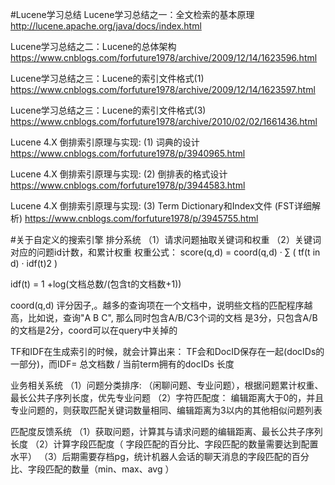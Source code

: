 #Lucene学习总结
Lucene学习总结之一：全文检索的基本原理
http://lucene.apache.org/java/docs/index.html

Lucene学习总结之二：Lucene的总体架构
https://www.cnblogs.com/forfuture1978/archive/2009/12/14/1623596.html

Lucene学习总结之三：Lucene的索引文件格式(1)
https://www.cnblogs.com/forfuture1978/archive/2009/12/14/1623597.html

Lucene学习总结之三：Lucene的索引文件格式(3)
https://www.cnblogs.com/forfuture1978/archive/2010/02/02/1661436.html


Lucene 4.X 倒排索引原理与实现: (1) 词典的设计
https://www.cnblogs.com/forfuture1978/p/3940965.html

Lucene 4.X 倒排索引原理与实现: (2) 倒排表的格式设计
https://www.cnblogs.com/forfuture1978/p/3944583.html

Lucene 4.X 倒排索引原理与实现: (3) Term Dictionary和Index文件 (FST详细解析)
https://www.cnblogs.com/forfuture1978/p/3945755.html



#关于自定义的搜索引擎
排分系统
（1）请求问题抽取关键词和权重
（2）关键词对应的问题id计数，和累计权重
权重公式：
score(q,d) = coord(q,d) · ∑ ( tf(t in d) · idf(t)2 )

idf(t) = 1 +log(文档总数/(包含t的文档数+1))

coord(q,d) 评分因子,。越多的查询项在一个文档中，说明些文档的匹配程序越高，比如说，查询"A B C",
那么同时包含A/B/C3个词的文档 是3分，只包含A/B的文档是2分，coord可以在query中关掉的
 
  TF和IDF在生成索引的时候，就会计算出来： TF会和DocID保存在一起(docIDs的一部分)，而IDF= 总文档数 / 当前term拥有的docIDs 长度

业务相关系统
（1）问题分类排序:
（闲聊问题、专业问题），根据问题累计权重、最长公共子序列长度，优先专业问题
（2）字符匹配度：
编辑距离大于0的，并且专业问题的，则获取匹配关键词数量相同、编辑距离为3以内的其他相似问题列表

匹配度反馈系统
（1）获取问题，计算其与请求问题的编辑距离、最长公共子序列长度
（2）计算字段匹配度（ 字段匹配的百分比、字段匹配的数量需要达到配置水平）
（3）后期需要存档pg，统计机器人会话的聊天消息的字段匹配的百分比、字段匹配的数量（min、max、avg ）





